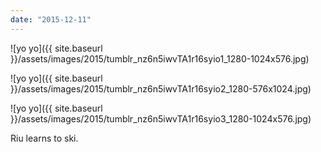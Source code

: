 ```yaml
---
date: "2015-12-11"
---
```


![yo yo]({{ site.baseurl }}/assets/images/2015/tumblr_nz6n5iwvTA1r16syio1_1280-1024x576.jpg)

![yo yo]({{ site.baseurl }}/assets/images/2015/tumblr_nz6n5iwvTA1r16syio2_1280-576x1024.jpg)

![yo yo]({{ site.baseurl }}/assets/images/2015/tumblr_nz6n5iwvTA1r16syio3_1280-1024x576.jpg)

Riu learns to ski.
